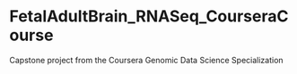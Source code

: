 # FetalAdultBrain_RNASeq_CourseraCourse
Capstone project from the Coursera Genomic Data Science Specialization
